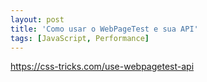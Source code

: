 ```yaml
---
layout: post
title: 'Como usar o WebPageTest e sua API'
tags: [JavaScript, Performance]
---
```


<https://css-tricks.com/use-webpagetest-api>
